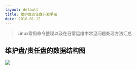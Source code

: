 ```yaml
---
layout: default
title: 维护盘责任盘开发手册
date: 2018-01-12
---
```

> Linux常用命令整理以及在日常运维中常见问题处理方法汇总

## 维护盘/责任盘的数据结构图

![](https://98erp.github.io/assets/images/databases.png)
